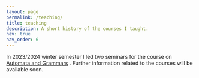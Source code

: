 ```yaml
---
layout: page
permalink: /teaching/
title: teaching
description: A short history of the courses I taught.
nav: true
nav_order: 6
---
```


In 2023/2024 winter semester I led two seminars for the course on <a href="https://ktiml.mff.cuni.cz/~marta/AG.html">Automata and Grammars</a>
. Further information related to the courses will be available soon.

